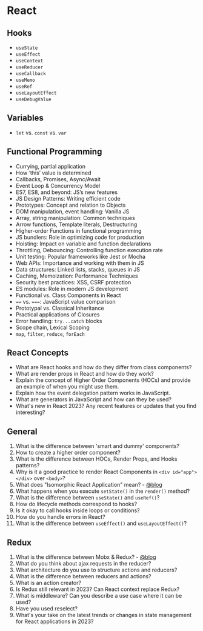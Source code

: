 # React

## Hooks
- `useState`
- `useEffect`
- `useContext`
- `useReducer`
- `useCallback`
- `useMemo`
- `useRef`
- `useLayoutEffect`
- `useDebugValue`

## Variables
- `let` vs. `const` vs. `var`

## Functional Programming
- Currying, partial application
- How ‘this’ value is determined
- Callbacks, Promises, Async/Await
- Event Loop & Concurrency Model
- ES7, ES8, and beyond: JS’s new features
- JS Design Patterns: Writing efficient code
- Prototypes: Concept and relation to Objects
- DOM manipulation, event handling: Vanilla JS
- Array, string manipulation: Common techniques
- Arrow functions, Template literals, Destructuring
- Higher-order Functions in functional programming
- JS bundlers: Role in optimizing code for production
- Hoisting: Impact on variable and function declarations
- Throttling, Debouncing: Controlling function execution rate
- Unit testing: Popular frameworks like Jest or Mocha
- Web APIs: Importance and working with them in JS
- Data structures: Linked lists, stacks, queues in JS
- Caching, Memoization: Performance Techniques
- Security best practices: XSS, CSRF protection
- ES modules: Role in modern JS development
- Functional vs. Class Components in React
- `==` vs. `===`: JavaScript value comparison
- Prototypal vs. Classical Inheritance
- Practical applications of Closures
- Error handling: `try...catch` blocks
- Scope chain, Lexical Scoping
- `map`, `filter`, `reduce`, `forEach`

## React Concepts
- What are React hooks and how do they differ from class components?
- What are render props in React and how do they work?
- Explain the concept of Higher Order Components (HOCs) and provide an example of when you might use them.
- Explain how the event delegation pattern works in JavaScript.
- What are generators in JavaScript and how can they be used?
- What's new in React 2023? Any recent features or updates that you find interesting?

## General
1. What is the difference between 'smart and dummy' components?
2. How to create a higher order component?
3. What is the difference between HOCs, Render Props, and Hooks patterns?
4. Why is it a good practice to render React Components in `<div id="app"></div>` over `<body>`?
5. What does "Isomorphic React Application" mean? - [@blog](#)
6. What happens when you execute `setState()` in the `render()` method?
7. What is the difference between `useState()` and `useRef()`?
8. How do lifecycle methods correspond to hooks?
9. Is it okay to call hooks inside loops or conditions?
10. How do you handle errors in React?
11. What is the difference between `useEffect()` and `useLayoutEffect()`?

## Redux
1. What is the difference between Mobx & Redux? - [@blog](#)
2. What do you think about ajax requests in the reducer?
3. What architecture do you use to structure actions and reducers?
4. What is the difference between reducers and actions?
5. What is an action creator?
6. Is Redux still relevant in 2023? Can React context replace Redux?
7. What is middleware? Can you describe a use case where it can be used?
8. Have you used reselect?
9. What's your take on the latest trends or changes in state management for React applications in 2023?
